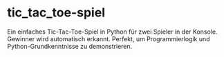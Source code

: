 # tic_tac_toe-spiel
Ein einfaches Tic-Tac-Toe-Spiel in Python für zwei Spieler in der Konsole. Gewinner wird automatisch erkannt. Perfekt, um Programmierlogik und Python-Grundkenntnisse zu demonstrieren.
